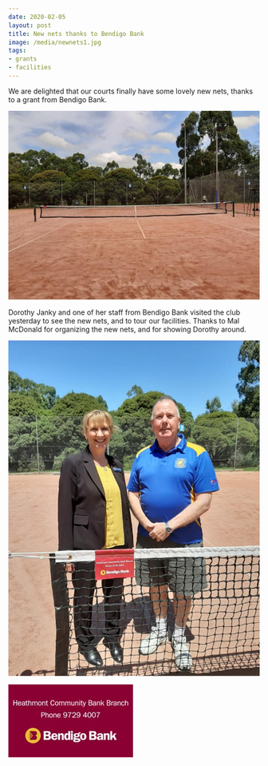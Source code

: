 ```yaml
---
date: 2020-02-05
layout: post
title: New nets thanks to Bendigo Bank
image: /media/newnets1.jpg
tags:
- grants
- facilities
---
```


We are delighted that our courts finally have some lovely new nets, thanks to a grant from Bendigo Bank.

![](/media/newnets1.jpg)

Dorothy Janky and one of her staff from Bendigo Bank visited the club yesterday to see the new nets, and to tour our facilities. Thanks to Mal McDonald for organizing the new nets, and for showing Dorothy around.

![](/media/newnets2.jpg)

[![](/img/sponsors/Bendigo.jpg)](https://www.bendigobank.com.au/branch/vic/heathmont-community-bank-branch/)
